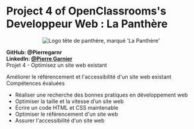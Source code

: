 <h1>Project 4 of OpenClassrooms's Developpeur Web : La Panthère </h1>

<p align="center">
<img src="https://user.oc-static.com/upload/2022/02/16/16450043954887_cover%20small.png" alt="Logo tête de panthère, marqué 'La Panthère'">
</p>

__GitHub: @Pierregarnr__      
__LinkedIn: [@Pierre Garnier](https://www.linkedin.com/in/pierre-garnier-50650824b/)__    
Projet 4 - Optimisez un site web existant


Améliorer le référencement et l'accessibilité d'un site web existant
Compétences évaluées
* Réaliser une recherche des bonnes pratiques en développement web
* Optimiser la taille et la vitesse d’un site web
* Écrire un code HTML et CSS maintenable
* Optimiser le référencement d'un site web
* Assurer l'accessibilité d'un site web
